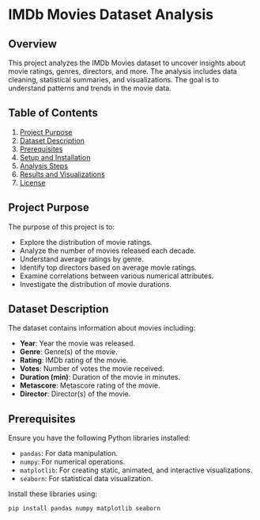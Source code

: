 # IMDb Movies Dataset Analysis

## Overview

This project analyzes the IMDb Movies dataset to uncover insights about movie ratings, genres, directors, and more. The analysis includes data cleaning, statistical summaries, and visualizations. The goal is to understand patterns and trends in the movie data.

## Table of Contents

1. [Project Purpose](#project-purpose)
2. [Dataset Description](#dataset-description)
3. [Prerequisites](#prerequisites)
4. [Setup and Installation](#setup-and-installation)
5. [Analysis Steps](#analysis-steps)
6. [Results and Visualizations](#results-and-visualizations)
7. [License](#license)

## Project Purpose

The purpose of this project is to:

- Explore the distribution of movie ratings.
- Analyze the number of movies released each decade.
- Understand average ratings by genre.
- Identify top directors based on average movie ratings.
- Examine correlations between various numerical attributes.
- Investigate the distribution of movie durations.

## Dataset Description

The dataset contains information about movies including:

- **Year**: Year the movie was released.
- **Genre**: Genre(s) of the movie.
- **Rating**: IMDb rating of the movie.
- **Votes**: Number of votes the movie received.
- **Duration (min)**: Duration of the movie in minutes.
- **Metascore**: Metascore rating of the movie.
- **Director**: Director(s) of the movie.

## Prerequisites

Ensure you have the following Python libraries installed:

- `pandas`: For data manipulation.
- `numpy`: For numerical operations.
- `matplotlib`: For creating static, animated, and interactive visualizations.
- `seaborn`: For statistical data visualization.

Install these libraries using:

```bash
pip install pandas numpy matplotlib seaborn

